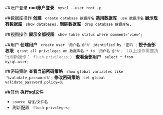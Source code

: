 ##账户登录
**root账户登录** &nbsp; `mysql --user root -p`
<br>

##数据库操作
**创建** &nbsp; `create database 数据库名`
**选用数据库** &nbsp; `use 数据库名`
**展示现有数据库** &nbsp; `show databases;`
**删除数据库** &nbsp; `drop database 数据库名;`
<br>

##视图操作
**展示全部视图** &nbsp; `show table status where comment='view';`
<br>

##用户
**创建用户** &nbsp; `create user '用户名'@'%' identified by '密码';`
**授予全部权限** &nbsp; `grant all privileges on 数据库名.* to '用户名'@'%';` 
<span style="color:grey">（以上操作需要执行刷新操作：&nbsp; `flush privileges;`）</span>
**查看全部用户** &nbsp; `select * from mysql.user;`
<br>

##密码策略
**查看当前密码策略** &nbsp; `show global variables like '%validate_password%';`
**修改密码策略** &nbsp; `set global validate_password.policy=0;`
<br>

##其他
**执行sql文件** 
* `source 路径/文件名`
* 刷新配置 &nbsp; `flush privileges;`
<br>
